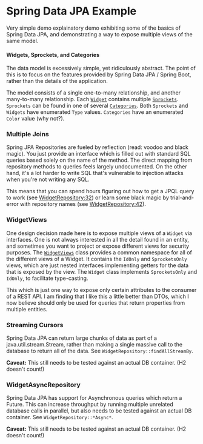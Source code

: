 # Spring Data JPA Example

Very simple demo explainatory demo exhibiting some of the basics of Spring Data JPA, and demonstrating a way to expose
multiple views of the same model.

#### Widgets, Sprockets, and Categories
The data model is excessively simple, yet ridiculously abstract. The point of this is to focus on the features provided by Spring Data
JPA / Spring Boot, rather than the details of the application.

The model consists of a single one-to-many relationship, and another many-to-many relationship. Each [`Widget`](https://github.com/NiftySoft/example-spring-data-jpa/blob/master/src/main/java/com/niftysoft/example/model/Widget.java) 
contains multiple
[`Sprockets`](https://github.com/NiftySoft/example-spring-data-jpa/blob/master/src/main/java/com/niftysoft/example/model/Sprocket.java). `Sprockets` can be found in one of several [`Categories`](https://github.com/NiftySoft/example-spring-data-jpa/blob/master/src/main/java/com/niftysoft/example/model/Category.java). Both `Sprockets` and `Widgets` have enumerated `Type` values.
 `Categories` have an enumerated `Color` value (why not?).

### Multiple Joins

Spring JPA Repositories are fueled by reflection (read: voodoo and black magic). You just provide an interface which is filled out
with standard SQL queries based solely on the name of the method. The direct mapping from repository methods to queries feels largely
undocumented. On the other hand, it's a lot harder to write SQL that's vulnerable to injection attacks when you're not writing any SQL.

This means that you can spend hours figuring out how to get a JPQL query to work (see [WidgetRepository:32](https://github.com/NiftySoft/example-spring-data-jpa/blob/master/src/main/java/com/niftysoft/example/repository/WidgetRepository.java#L33)) or learn some black magic by
trial-and-error with repository names (see [WidgetRepository:42](https://github.com/NiftySoft/example-spring-data-jpa/blob/master/src/main/java/com/niftysoft/example/repository/WidgetRepository.java#L42)).

### WidgetViews

One design decision made here is to expose multiple views of a `Widget` via interfaces. One is not always interested in
all the detail found in an entity, and sometimes you want to project or expose different views for security purposes. The
[`WidgetViews`](https://github.com/NiftySoft/example-spring-data-jpa/blob/master/src/main/java/com/niftysoft/example/model/views/WidgetViews.java) class provides a common namespace for all of the different views of a Widget. It contains the `IdOnly` and
`SprocketsOnly` views, which are just nested interfaces implementing getters for the data that is exposed by the view.
The `Widget` class implements `SprocketsOnly` and `IdOnly`, to facilitate type-casting. 

This which is just one way to expose only certain attributes to the consumer of a REST API. I am finding that I like this a
little better than DTOs, which I now believe should only be used for queries that return properties from multiple entities.

### Streaming Cursors

Spring Data JPA can return large chunks of data as part of a java.util.stream.Stream, rather than making a single 
massive call to the database to return all of the data. See `WidgetRepository::findAllStreamBy`. 

**Caveat:** This still needs to be tested against an actual DB container. (H2 doesn't count!)

### WidgetAsyncRepository

Spring Data JPA has support for Asynchronous queries which return a Future. This can increase throughput by running
multiple unrelated database calls in parallel, but also needs to be tested against an actual DB container. See `WidgetRepository::*Async*`.

**Caveat:** This still needs to be tested against an actual DB container. (H2 doesn't count!)

